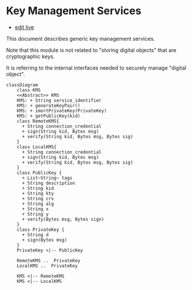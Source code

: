# Key Management Services

- [edit live](https://mermaid.live/edit#pako:eNrNU8FugzAM_ZUop6K1_QBUVdq021apGlekKg0us0qSyQloqOu_L2soUMIHjANynp8fz8a5cGkK4CmXlbD2FUVJQuWa-eeGsLddFo6bzfPROhLSbbcD6oOUPbHMEeqSWaAGJRywAO3whEAPrBI0kHDwBu1eIC2ShywqQ25P2ATGYgiTiYrb18cK5R_pjEUytvsByviaXXYJKBvMSaM1SIdGHyTBzaGoBpbFUi86qlddspfWgWXKlslAaoDw1M7T7qEX6iquY2fvRorqPxrrh8lia14oxlwbt0BNhImqjLDvCGmjHuZ861nj_YLMOC8mA5wOrVMaaWx-VqthGCEd3v1SsfV6XBKy9x8bJfutDdK9ygS_1_MlV0BKYOGv462hnLtPUJDz1IeFoHPOc331PFE7k7Va8tRRDUtefxX-o93t5elJVBauv4PCNIA)

This document describes generic key management services.

Note that this module is not related to "storing digital objects" that are cryptographic keys.

It is referring to the internal interfaces needed to securely manage "digital object".


```mermaid
classDiagram
    class KMS
    <<Abstract>> KMS
    KMS: + String service_identifier
    KMS: + generateKeyPair()
    KMS: + imortPrivateKey(PrivateKey)
    KMS: + getPublicKey(kid)
    class RemoteKMS{
      + String connection_credential
      + sign(String kid, Bytes msg)
      + verify(String kid, Bytes msg, Bytes sig)
    }
    class LocalKMS{
      + String connection_credential
      + sign(String kid, Bytes msg)
      + verify(String kid, Bytes msg, Bytes sig)
    }
    class PublicKey {
      + List~String~ tags
      + String description
      + String kid
      + String kty
      + String crv
      + String alg
      + String x
      + String y
      + verify(Bytes msg, Bytes sign)
    }
    class PrivateKey {
      + String d
      + sign(Bytes msg)
    }
    PrivateKey <|-- PublicKey
    
    RemoteKMS ..  PrivateKey
    LocalKMS ..  PrivateKey

    KMS <|-- RemoteKMS
    KMS <|-- LocalKMS
```
